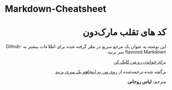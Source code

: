 # Markdown-Cheatsheet

<div dir=rtl>

# کد های تقلب مارک‌دون

این نوشته به عنوان یک مرجع سریع در نظر گرفته شده برای اطلاعات بیشتر به Github-flavored Markdown سر بزنید.

[برای خواندن رو من کلیک کن](./master/Markdown.md)

برگفته شده،ترجمه‌شده از [روی من به اینجاهم یک سری بزنید](https://github.com/adam-p/markdown-here/wiki/Markdown-Cheatsheet)

مترجم: **لیاس‌ روحانی**

